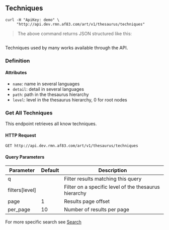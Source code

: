 ## Techniques

```shell
curl -H "ApiKey: demo" \
     "http://api.dev.rmn.af83.com/art/v1/thesaurus/techniques"
```

> The above command returns JSON structured like this:

<pre class="live_requests" data-path="/v1/thesaurus/techniques">
</pre>

Techniques used by many works available through the API.

### Definition

#### Attributes

* `name`: name in several languages
* `detail`: detail in several languages
* `path`: path in the thesaurus hierarchy
* `level`: level in the thesaurus hierarchy, 0 for root nodes

### Get All Techniques

This endpoint retrieves all know techniques.

#### HTTP Request

`GET http://api.dev.rmn.af83.com/art/v1/thesaurus/techniques`

#### Query Parameters

Parameter              | Default  | Description
---------              | -------  | -----------
q                      |          | Filter results matching this query
filters[level]         |          | Filter on a specific level of the thesaurus hierarchy
page                   | 1        | Results page offset
per_page               | 10       | Number of results per page

For more specific search see [Search](/?shell#search)
